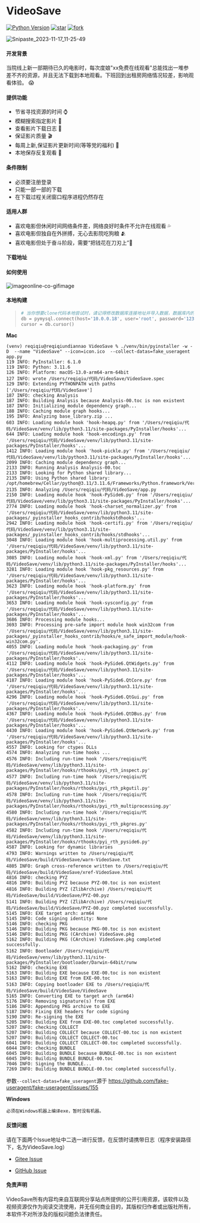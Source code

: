 # VideoSave

[![Python Version](https://img.shields.io/badge/python-3.11+-green)](https://www.python.org)
[![star](https://gitee.com/shiya_liu/VideoSave/badge/star.svg?theme=white)](https://gitee.com/shiya_liu/VideoSave/stargazers)
[![fork](https://gitee.com/shiya_liu/VideoSave/badge/fork.svg?theme=white)](https://gitee.com/shiya_liu/VideoSave/members)

![Snipaste_2023-11-17_11-25-49](assets/Snipaste_2023-11-17_11-25-49.png)

#### 开发背景

当院线上新一部期待已久的电影时，每次度娘"xx免费在线观看"总能找出一堆参差不齐的资源，并且无法下载到本地观看。下班回到出租房网络情况较差，影响观看体验。 😱

#### 提供功能

- 节省寻找资源的时间 ⌚️
- 模糊搜索指定影片 🐴
- 查看影片下载日志 🦜
- 保证影片质量 🎬
- 每周上新,保证影片更新时间(等等党的福利) 🎦
- 本地保存反复观看 🌹

#### 条件限制

- 必须要注册登录
- 只能一部一部的下载
- 在下载过程关闭窗口程序进程仍然存在



#### 适用人群

- 喜欢电影但休闲时间网络条件差，网络良好时条件不允许在线观看 💦
- 喜欢电影但独自在外拼搏，无心去影院吃狗粮 🫂
- 喜欢电影但处于奋斗阶段，需要“把钱花在刀刃上”💪

#### 下载地址



#### 如何使用

![imageonline-co-gifimage](assets/imageonline-co-gifimage.gif)

#### 本地构建

> ```python
> # 当你想要clone代码本地尝试时，请记得修改数据库连接地址并导入数据，数据库内的电影数据请自行寻找资源。release软件包中已经设置为有效连接地址，源码中是本地VMware虚拟机的地址，请不要尝试连接。
> db = pymysql.connect(host='10.0.0.18', user='root', password='123456', database='video', charset='utf8')
> cursor = db.cursor()
> ```

**Mac**

```shell
(venv) reqiqiu@reqiqiundiannao VideoSave % ./venv/bin/pyinstaller -w -D  --name "VideoSave" --icon=icon.ico  --collect-datas=fake_useragent  app.py 
119 INFO: PyInstaller: 6.1.0
119 INFO: Python: 3.11.6
126 INFO: Platform: macOS-13.0-arm64-arm-64bit
127 INFO: wrote /Users/reqiqiu/代码/VideoSave/VideoSave.spec
129 INFO: Extending PYTHONPATH with paths
['/Users/reqiqiu/代码/VideoSave']
187 INFO: checking Analysis
187 INFO: Building Analysis because Analysis-00.toc is non existent
187 INFO: Initializing module dependency graph...
188 INFO: Caching module graph hooks...
195 INFO: Analyzing base_library.zip ...
603 INFO: Loading module hook 'hook-heapq.py' from '/Users/reqiqiu/代码/VideoSave/venv/lib/python3.11/site-packages/PyInstaller/hooks'...
644 INFO: Loading module hook 'hook-encodings.py' from '/Users/reqiqiu/代码/VideoSave/venv/lib/python3.11/site-packages/PyInstaller/hooks'...
1412 INFO: Loading module hook 'hook-pickle.py' from '/Users/reqiqiu/代码/VideoSave/venv/lib/python3.11/site-packages/PyInstaller/hooks'...
2099 INFO: Caching module dependency graph...
2133 INFO: Running Analysis Analysis-00.toc
2133 INFO: Looking for Python shared library...
2135 INFO: Using Python shared library: /opt/homebrew/Cellar/python@3.11/3.11.6/Frameworks/Python.framework/Versions/3.11/Python
2135 INFO: Analyzing /Users/reqiqiu/代码/VideoSave/app.py
2150 INFO: Loading module hook 'hook-PySide6.py' from '/Users/reqiqiu/代码/VideoSave/venv/lib/python3.11/site-packages/PyInstaller/hooks'...
2774 INFO: Loading module hook 'hook-charset_normalizer.py' from '/Users/reqiqiu/代码/VideoSave/venv/lib/python3.11/site-packages/_pyinstaller_hooks_contrib/hookstdhooks'...
2942 INFO: Loading module hook 'hook-certifi.py' from '/Users/reqiqiu/代码/VideoSave/venv/lib/python3.11/site-packages/_pyinstaller_hooks_contrib/hooks/stdhooks'...
3048 INFO: Loading module hook 'hook-multiprocessing.util.py' from '/Users/reqiqiu/代码/VideoSave/venv/lib/python3.11/site-packages/PyInstaller/hooks'...
3085 INFO: Loading module hook 'hook-xml.py' from '/Users/reqiqiu/代码/VideoSave/venv/lib/python3.11/site-packages/PyInstaller/hooks'...
3281 INFO: Loading module hook 'hook-pkg_resources.py' from '/Users/reqiqiu/代码/VideoSave/venv/lib/python3.11/site-packages/PyInstaller/hooks'...
3623 INFO: Loading module hook 'hook-platform.py' from '/Users/reqiqiu/代码/VideoSave/venv/lib/python3.11/site-packages/PyInstaller/hooks'...
3653 INFO: Loading module hook 'hook-sysconfig.py' from '/Users/reqiqiu/代码/VideoSave/venv/lib/python3.11/site-packages/PyInstaller/hooks'...
3686 INFO: Processing module hooks...
3693 INFO: Processing pre-safe import module hook win32com from '/Users/reqiqiu/代码/VideoSave/venv/lib/python3.11/site-packages/_pyinstaller_hooks_contrib/hooks/e_safe_import_module/hook-win32com.py'.
4055 INFO: Loading module hook 'hook-packaging.py' from '/Users/reqiqiu/代码/VideoSave/venv/lib/python3.11/site-packages/PyInstaller/hooks'...
4112 INFO: Loading module hook 'hook-PySide6.QtWidgets.py' from '/Users/reqiqiu/代码/VideoSave/venv/lib/python3.11/site-packages/PyInstaller/hooks'...
4187 INFO: Loading module hook 'hook-PySide6.QtCore.py' from '/Users/reqiqiu/代码/VideoSave/venv/lib/python3.11/site-packages/PyInstaller/hooks'...
4296 INFO: Loading module hook 'hook-PySide6.QtGui.py' from '/Users/reqiqiu/代码/VideoSave/venv/lib/python3.11/site-packages/PyInstaller/hooks'...
4367 INFO: Loading module hook 'hook-PySide6.QtDBus.py' from '/Users/reqiqiu/代码/VideoSave/venv/lib/python3.11/site-packages/PyInstaller/hooks'...
4430 INFO: Loading module hook 'hook-PySide6.QtNetwork.py' from '/Users/reqiqiu/代码/VideoSave/venv/lib/python3.11/site-packages/PyInstaller/hooks'...
4557 INFO: Looking for ctypes DLLs
4574 INFO: Analyzing run-time hooks ...
4576 INFO: Including run-time hook '/Users/reqiqiu/代码/VideoSave/venv/lib/python3.11/site-packages/PyInstaller/hooks/rthooks/pyi_rth_inspect.py'
4577 INFO: Including run-time hook '/Users/reqiqiu/代码/VideoSave/venv/lib/python3.11/site-packages/PyInstaller/hooks/rthooks/pyi_rth_pkgutil.py'
4578 INFO: Including run-time hook '/Users/reqiqiu/代码/VideoSave/venv/lib/python3.11/site-packages/PyInstaller/hooks/rthooks/pyi_rth_multiprocessing.py'
4580 INFO: Including run-time hook '/Users/reqiqiu/代码/VideoSave/venv/lib/python3.11/site-packages/PyInstaller/hooks/rthooks/pyi_rth_pkgres.py'
4582 INFO: Including run-time hook '/Users/reqiqiu/代码/VideoSave/venv/lib/python3.11/site-packages/PyInstaller/hooks/rthooks/pyi_rth_pyside6.py'
4587 INFO: Looking for dynamic libraries
4793 INFO: Warnings written to /Users/reqiqiu/代码/VideoSave/build/VideoSave/warn-VideoSave.txt
4805 INFO: Graph cross-reference written to /Users/reqiqiu/代码/VideoSave/build/VideoSave/xref-VideoSave.html
4816 INFO: checking PYZ
4816 INFO: Building PYZ because PYZ-00.toc is non existent
4816 INFO: Building PYZ (ZlibArchive) /Users/reqiqiu/代码/VideoSave/build/VideoSave/PYZ-00.pyz
5141 INFO: Building PYZ (ZlibArchive) /Users/reqiqiu/代码/VideoSave/build/VideoSave/PYZ-00.pyz completed successfully.
5145 INFO: EXE target arch: arm64
5145 INFO: Code signing identity: None
5146 INFO: checking PKG
5146 INFO: Building PKG because PKG-00.toc is non existent
5146 INFO: Building PKG (CArchive) VideoSave.pkg
5162 INFO: Building PKG (CArchive) VideoSave.pkg completed successfully.
5162 INFO: Bootloader /Users/reqiqiu/代码/VideoSave/venv/lib/python3.11/site-packages/PyInstaller/bootloader/Darwin-64bit/runw
5162 INFO: checking EXE
5163 INFO: Building EXE because EXE-00.toc is non existent
5163 INFO: Building EXE from EXE-00.toc
5163 INFO: Copying bootloader EXE to /Users/reqiqiu/代码/VideoSave/build/VideoSave/VideoSave
5165 INFO: Converting EXE to target arch (arm64)
5176 INFO: Removing signature(s) from EXE
5186 INFO: Appending PKG archive to EXE
5187 INFO: Fixing EXE headers for code signing
5190 INFO: Re-signing the EXE
5205 INFO: Building EXE from EXE-00.toc completed successfully.
5207 INFO: checking COLLECT
5207 INFO: Building COLLECT because COLLECT-00.toc is non existent
5207 INFO: Building COLLECT COLLECT-00.toc
6041 INFO: Building COLLECT COLLECT-00.toc completed successfully.
6044 INFO: checking BUNDLE
6045 INFO: Building BUNDLE because BUNDLE-00.toc is non existent
6045 INFO: Building BUNDLE BUNDLE-00.toc
7046 INFO: Signing the BUNDLE...
7269 INFO: Building BUNDLE BUNDLE-00.toc completed successfully.

```

参数`--collect-datas=fake_useragent`源于 https://github.com/fake-useragent/fake-useragent/issues/155

**Windows**

```shell
必须在Windows机器上编译exe，暂时没有机器。
```



#### 反馈问题

请在下面两个Issue地址中二选一进行反馈，在反馈时请携带日志（程序安装路径下，名为VideoSave.log）

- [Gitee Issue](https://gitee.com/shiya_liu/VideoSave/issues)

- [GitHub Issue](https://github.com/LiuShiYa-github/VideoSave/issues)



#### 免责声明
VideoSave所有内容均来自互联网分享站点所提供的公开引用资源，该软件以及视频资源仅作为阅读交流使用，并无任何商业目的，其版权归作者或出版社所有，本软件不对所涉及的版权问题负法律责任。







